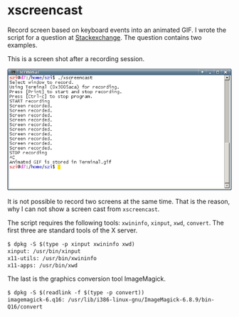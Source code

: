 # xscreencast
Record screen based on keyboard events into an animated GIF.  I wrote
the script for a question at
[Stackexchange](https://emacs.stackexchange.com/questions/18607/how-to-set-the-foreground-color-of-the-cursor-face).
The question contains two examples.

This is a screen shot after a recording session.

![screenshot](screenshot.png)

It is not possible to record two screens at the same time.  That is
the reason, why I can not show a screen cast from `xscreencast`.

The script requires the following tools: `xwininfo`, `xinput`, `xwd`,
`convert`.  The first three are standard tools of the X server.

    $ dpkg -S $(type -p xinput xwininfo xwd)
    xinput: /usr/bin/xinput
    x11-utils: /usr/bin/xwininfo
    x11-apps: /usr/bin/xwd

The last is the graphics conversion tool ImageMagick.

    $ dpkg -S $(readlink -f $(type -p convert))
    imagemagick-6.q16: /usr/lib/i386-linux-gnu/ImageMagick-6.8.9/bin-Q16/convert

